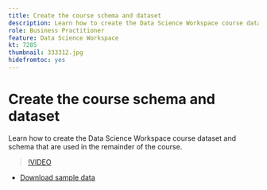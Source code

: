 ```yaml
---
title: Create the course schema and dataset
description: Learn how to create the Data Science Workspace course dataset and schema that are used in the remainder of the course.
role: Business Practitioner
feature: Data Science Workspace
kt: 7285
thumbnail: 333312.jpg
hidefromtoc: yes
---
```

# Create the course schema and dataset

Learn how to create the Data Science Workspace course dataset and schema that are used in the remainder of the course.

>[!VIDEO](https://video.tv.adobe.com/v/333312?quality=12&learn=on)

* [Download sample data](../assets/DSW-course-sample-assets.zip)
